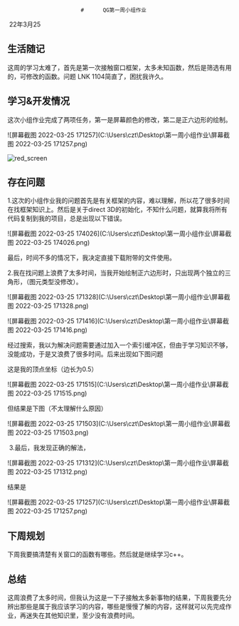                            #      QG第一周小组作业

​                                                       22年3月25



## 生活随记

这周的学习太难了，首先是第一次接触窗口框架，太多未知函数，然后是筛选有用的，可修改的函数。问题 LNK 1104简直了，困扰我许久。

## 学习&开发情况

这次小组作业完成了两项任务，第一是屏幕颜色的修改，第二是正六边形的绘制。

![屏幕截图 2022-03-25 171257](C:\Users\czt\Desktop\第一周小组作业\屏幕截图 2022-03-25 171257.png)

![red_screen](C:\Users\czt\Desktop\第一周小组作业\red_screen.png)

## 存在问题

​     1.这次的小组作业我的问题首先是有关框架的内容，难以理解，所以花了很多时间在找框架知识上。然后是关于direct 3D的初始化，不知什么问题，就算我将所有代码复制到我的项目，总是出现以下错误。

![屏幕截图 2022-03-25 174026](C:\Users\czt\Desktop\第一周小组作业\屏幕截图 2022-03-25 174026.png)

最后，时间不多的情况下，我决定直接下载附带的文件使用。

   2.我在找问题上浪费了太多时间，当我开始绘制正六边形时，只出现两个独立的三角形，（图元类型没修改）。

![屏幕截图 2022-03-25 171328](C:\Users\czt\Desktop\第一周小组作业\屏幕截图 2022-03-25 171328.png)

![屏幕截图 2022-03-25 171416](C:\Users\czt\Desktop\第一周小组作业\屏幕截图 2022-03-25 171416.png)

经过搜索，我以为解决问题需要通过加入一个索引缓冲区，但由于学习知识不够，没能成功，于是又浪费了很多时间。后来出现如下图问题

这是我的顶点坐标（边长为0.5）

![屏幕截图 2022-03-25 171515](C:\Users\czt\Desktop\第一周小组作业\屏幕截图 2022-03-25 171515.png)

但结果是下图（不太理解什么原因）

![屏幕截图 2022-03-25 171503](C:\Users\czt\Desktop\第一周小组作业\屏幕截图 2022-03-25 171503.png)



​    3.最后，我发现正确的解法，

![屏幕截图 2022-03-25 171312](C:\Users\czt\Desktop\第一周小组作业\屏幕截图 2022-03-25 171312.png)

结果是

![屏幕截图 2022-03-25 171257](C:\Users\czt\Desktop\第一周小组作业\屏幕截图 2022-03-25 171257.png)

## 下周规划

下周我要搞清楚有关窗口的函数有哪些。然后就是继续学习c++。

## 总结

这周浪费了太多时间，但我认为这是一下子接触太多新事物的结果，下周我要先分辨出那些是属于我应该学习的内容，哪些是慢慢了解的内容，这样就可以先完成作业，再迷失在其他知识里，至少没有浪费时间。